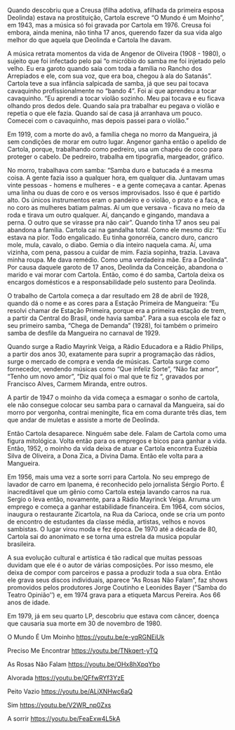 Quando descobriu que a Creusa (filha adotiva,  afilhada da primeira esposa  Deolinda) estava na prostituição, Cartola escreve “O Mundo é um Moinho”, em 1943, mas a música só foi gravada por Cartola em 1976. Creusa foi embora, ainda menina, não tinha 17 anos, querendo fazer da sua vida algo melhor do que aquela que Deolinda e Cartola lhe davam. 

A música retrata momentos da vida de Angenor de Oliveira (1908 - 1980), o sujeito que foi infectado pelo pai “o micróbio do samba me  foi injetado pelo velho. Eu era  garoto quando saía com toda a família  no Rancho dos Arrepiados e ele,  com sua voz, que era boa, chegou à ala do Satanás”. 
Cartola teve a sua infância salpicada de samba, já que seu pai tocava cavaquinho profissionalmente no “bando 4”. Foi ai que aprendeu a tocar  cavaquinho.  “Eu aprendi a tocar violão sozinho. Meu pai tocava e eu ficava olhando pros dedos dele. Quando saía pra trabalhar eu pegava o violão e repetia o que ele fazia. Quando saí de casa já arranhava um pouco. Comecei com o cavaquinho, mas depois passei para o violão.” 

Em  1919, com a morte do avô, a família chega no  morro da Mangueira, já sem condições de morar em outro lugar. Angenor  ganha então o apelido de Cartola, porque, trabalhando como pedreiro, usa um chapéu de coco para proteger o cabelo. De pedreiro, trabalha em  tipografia,   margeador,  gráfico. 

No morro, trabalhava com samba: “Samba duro e batucada é a mesma coisa. A gente fazia isso a qualquer hora, em qualquer dia. Juntavam umas vinte pessoas - homens e mulheres - e a gente começava a cantar. Apenas uma linha ou duas de coro e os versos improvisados. Isso é que é partido alto. Os únicos instrumentos eram o pandeiro e o violão, o prato e a faca, e no coro as mulheres batiam palmas. Aí um que versava - ficava no meio da roda e tirava um outro qualquer. Aí, dançando e gingando, mandava a perna. O outro que se virasse pra não cair”.
Quando tinha  17 anos seu pai abandona a família. Cartola cai na gandalha total. Como ele mesmo diz: “Eu estava na pior. Todo engalicado. Eu tinha gonorréia, cancro duro, cancro mole, mula, cavalo, o diabo. Gemia o dia inteiro naquela cama. Aí, uma vizinha, com pena, passou a cuidar de  mim. Fazia sopinha, trazia. Lavava minha roupa. Me dava remédio. Como uma verdadeira mãe. Era a Deolinda”.
Por causa daquele garoto de 17 anos, Deolinda da Conceição, abandona o marido e vai morar com Cartola. Então, como é do samba, Cartola  deixa os encargos domésticos e a responsabilidade pelo sustento para Deolinda.

O trabalho de Cartola começa a dar resultado em 28 de abril de 1928, quando dá o nome e as cores para a  Estação Primeira de Mangueira: “Eu resolvi chamar de Estação Primeira, porque era a primeira estação de trem, a partir da Central do Brasil, onde havia samba”. Para a sua escola  ele faz o seu primeiro samba,  “Chega de Demanda” (1928), foi também o primeiro samba de desfile da Mangueira no carnaval de 1929.

Quando surge a Radio Mayrink Veiga, a Rádio Educadora e a  Rádio Philips, a partir dos anos 30, exatamente para suprir a programação das rádios, surge o mercado de compra e venda de músicas. Cartola  surge como fornecedor, vendendo músicas como  “Que infeliz Sorte”,   “Não faz amor”, “Tenho um novo amor”, “Diz qual foi o mal que te fiz “, gravados por Francisco Alves, Carmem Miranda, entre outros. 

A partir de  1947 o moinho da vida começa a esmagar o sonho de cartola, ele  não consegue colocar seu samba para o carnaval da Mangueira, sai do morro por vergonha,   contrai meningite, fica em coma durante  três dias, tem que andar de  muletas e assiste a morte de Deolinda. 

Então Cartola desaparece. Ninguém sabe dele. Falam de Cartola como uma  figura mitológica.  Volta então para os empregos e bicos para ganhar a vida. Então, 1952,  o moinho da vida deixa de atuar e Cartola encontra  Euzébia Silva de Oliveira, a Dona Zica, a Divina Dama. Então ele volta para a Mangueira.

Em 1956, mais uma vez a sorte sorri para Cartola. No seu emprego de lavador de carro em Ipanema, é reconhecido pelo jornalista Sérgio Porto. É inacreditável que um gênio como Cartola esteja lavando carros na rua. Sergio o leva então, novamente, para a   Rádio Mayrinck Veiga. Arruma um emprego e começa a ganhar estabilidade financeira. 
Em 1964, com sócios,   inaugura o restaurante Zicartola, na Rua da Carioca, onde se cria um ponto de encontro de  estudantes da classe média, artistas, velhos e novos sambistas. O lugar virou moda e fez época. De 1970 até a década de 80, Cartola  sai do anonimato e se torna uma estrela da musica popular brasileira. 

A sua evolução cultural e artística é tão radical que muitas pessoas duvidam que ele é o autor de várias composições. Por isso mesmo, ele deixa de compor com parceiros e passa a produzir toda a sua obra. Então ele  grava seus discos individuais, aparece “As Rosas Não Falam”, faz  shows promovidos pelos produtores Jorge Coutinho e Leonides Bayer (“Samba do Teatro Opinião’’) e, em  1974 grava para a etiqueta Marcus Pereira. Aos 66 anos de idade. 

Em 1979, já em seu quarto LP, descobriu que estava com câncer, doença que causaria sua morte em 30 de novembro de 1980.

O Mundo É Um Moinho
 https://youtu.be/e-yqRGNEiUk
 
Preciso Me Encontrar 
 https://youtu.be/TNkqert-yTQ
 
As Rosas Não Falam
 https://youtu.be/OHx8hXpqYbo
 
Alvorada
 https://youtu.be/QFfwRYf3YzE
 
Peito Vazio
 https://youtu.be/ALjXNHwc6aQ
 
Sim 
 https://youtu.be/V2WR_np0Zxs
 
A sorrir
 https://youtu.be/FeaExw4L5kA
 
